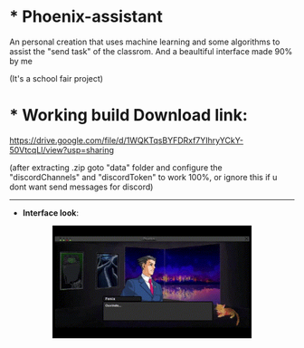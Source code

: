 # * Phoenix-assistant
An personal creation that uses machine learning and some algorithms to assist the "send task" of the classrom. And a beaultiful interface made 90% by me 

(It's a school fair project)


# * Working build Download link:
https://drive.google.com/file/d/1WQKTqsBYFDRxf7YIhryYCkY-50VtcqLl/view?usp=sharing

(after extracting .zip goto "data" folder and configure the "discordChannels" and "discordToken" to work 100%, or ignore this if u dont want send messages for discord)

----------------------
- **Interface look**:
<p align="center"><img src="https://github.com/bielbritob/Phoenix-assistant/blob/b13c5180d6f3ad240ac98da678513f595e0934a2/phoenixgif.gif" width="70%" /></p>
